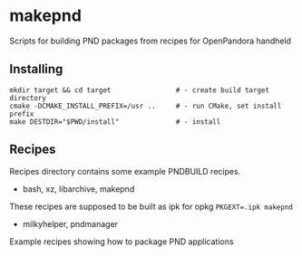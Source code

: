 makepnd
=======

Scripts for building PND packages from recipes for OpenPandora handheld

## Installing

    mkdir target && cd target                # - create build target directory
    cmake -DCMAKE_INSTALL_PREFIX=/usr ..     # - run CMake, set install prefix
    make DESTDIR="$PWD/install"              # - install

## Recipes

Recipes directory contains some example PNDBUILD recipes.

* bash, xz, libarchive, makepnd

These recipes are supposed to be built as ipk for opkg ```PKGEXT=.ipk makepnd```

* milkyhelper, pndmanager

Example recipes showing how to package PND applications

